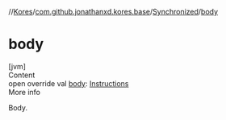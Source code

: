 //[Kores](../../index.md)/[com.github.jonathanxd.kores.base](../index.md)/[Synchronized](index.md)/[body](body.md)



# body  
[jvm]  
Content  
open override val [body](body.md): [Instructions](../../com.github.jonathanxd.kores/-instructions/index.md)  
More info  


Body.

  



